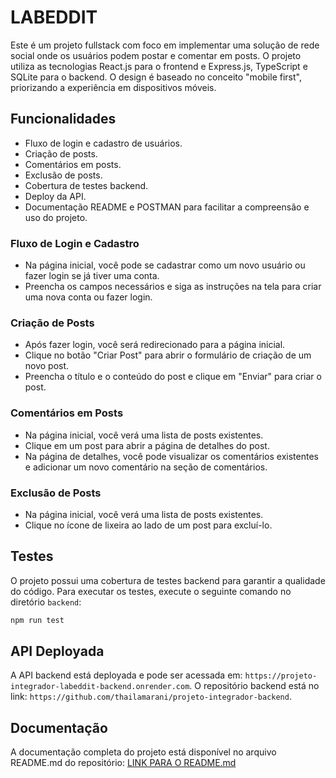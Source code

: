 # LABEDDIT

Este é um projeto fullstack com foco em implementar uma solução de rede social onde os usuários podem postar e comentar em posts. O projeto utiliza as tecnologias React.js para o frontend e Express.js, TypeScript e SQLite para o backend. O design é baseado no conceito "mobile first", priorizando a experiência em dispositivos móveis.

## Funcionalidades

- Fluxo de login e cadastro de usuários.
- Criação de posts.
- Comentários em posts.
- Exclusão de posts.
- Cobertura de testes backend.
- Deploy da API.
- Documentação README e POSTMAN para facilitar a compreensão e uso do projeto.

### Fluxo de Login e Cadastro

- Na página inicial, você pode se cadastrar como um novo usuário ou fazer login se já tiver uma conta.
- Preencha os campos necessários e siga as instruções na tela para criar uma nova conta ou fazer login.

### Criação de Posts

- Após fazer login, você será redirecionado para a página inicial.
- Clique no botão "Criar Post" para abrir o formulário de criação de um novo post.
- Preencha o título e o conteúdo do post e clique em "Enviar" para criar o post.

### Comentários em Posts

- Na página inicial, você verá uma lista de posts existentes.
- Clique em um post para abrir a página de detalhes do post.
- Na página de detalhes, você pode visualizar os comentários existentes e adicionar um novo comentário na seção de comentários.

### Exclusão de Posts

- Na página inicial, você verá uma lista de posts existentes.
- Clique no ícone de lixeira ao lado de um post para excluí-lo.

## Testes

O projeto possui uma cobertura de testes backend para garantir a qualidade do código. Para executar os testes, execute o seguinte comando no diretório `backend`:

```bash
npm run test
```

## API Deployada

A API backend está deployada e pode ser acessada em: `https://projeto-integrador-labeddit-backend.onrender.com`.
O repositório backend está no link: `https://github.com/thailamarani/projeto-integrador-backend`.

## Documentação

A documentação completa do projeto está disponível no arquivo README.md do repositório: [LINK PARA O README.md](https://github.com/seu-usuario/labeddit/README.md)
